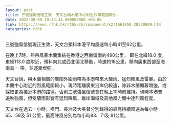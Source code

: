 ```yaml
---
layout: post
title: 三號強風信號生效　天文台稱木蘭中心附近烈風範圍較小
date: 2022-08-09 19:43:31.000000000 +08:00
link: https://news.rthk.hk/rthk/ch/component/k2/1661650-20220809.htm
categories: rthk
---
```


三號強風信號現正生效，天文台預料本港平均風速每小時41至62公里。
 
在晚上7時，熱帶風暴木蘭集結在香港之西南偏南約490公里， 即在北緯18.0 度， 東經113.0 度附近，預料向北或西北偏北移動，時速約18公里，移向廣東西部至海南島一 帶，並逐漸增強 。
 
天文台說，與木蘭相關的廣闊外圍雨帶為本港帶來大驟雨、猛烈陣風及雷暴。由於木蘭中心附近的烈風範圍較小，現時距離廣東沿岸仍較遠，除非木蘭顯著增強，或採取更為接近本港的路徑，否則三號強風信號會在晚上10時前維持。現時本港普遍吹強風，但受驟雨影響有猛烈陣風，離岸海域及高地風力間中達烈風程度。

天文台在過去一小時，塔門、長洲及大美督分別錄得的最高持續風速為每小時 65、58及 51 公里，最高陣風分別為每小時83、71及 81公里。
